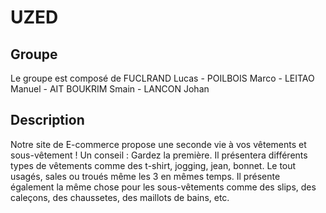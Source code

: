 # UZED
## Groupe
Le groupe est composé de FUCLRAND Lucas - POILBOIS Marco - LEITAO Manuel - AIT BOUKRIM Smain - LANCON Johan
## Description
Notre site de E-commerce propose une seconde vie à vos vêtements et sous-vêtement ! Un conseil : Gardez la première.
Il présentera différents types de vêtements comme des t-shirt, jogging, jean, bonnet. Le tout usagés, sales ou troués même les 3 en mêmes temps.
Il présente également la même chose pour les sous-vêtements comme des slips, des caleçons, des chaussetes, des maillots de bains, etc.
